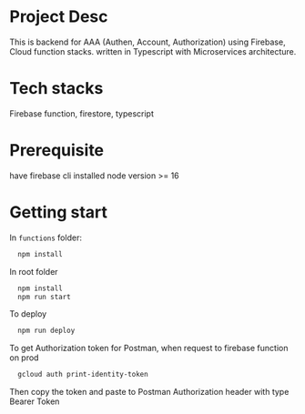 # Project Desc
This is backend for AAA (Authen, Account, Authorization)
using Firebase, Cloud function stacks.
written in Typescript with Microservices architecture.

# Tech stacks
Firebase function, firestore, typescript

# Prerequisite
have firebase cli installed 
node version >= 16

# Getting start
In `functions` folder:
```bash
  npm install
```

In root folder
```bash
  npm install
  npm run start
```

To deploy
```bash
  npm run deploy
```

To get Authorization token for Postman, when request to firebase function on prod
```bash
  gcloud auth print-identity-token
``` 
Then copy the token and paste to Postman Authorization header with type Bearer Token